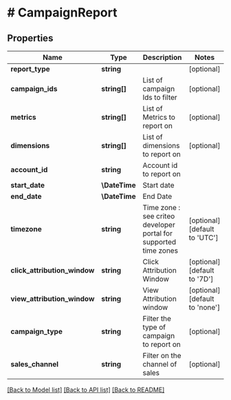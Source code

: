 # # CampaignReport

## Properties

Name | Type | Description | Notes
------------ | ------------- | ------------- | -------------
**report_type** | **string** |  | [optional]
**campaign_ids** | **string[]** | List of campaign Ids to filter | [optional]
**metrics** | **string[]** | List of Metrics to report on | [optional]
**dimensions** | **string[]** | List of dimensions to report on | [optional]
**account_id** | **string** | Account id to report on |
**start_date** | **\DateTime** | Start date |
**end_date** | **\DateTime** | End Date |
**timezone** | **string** | Time zone : see criteo developer portal for supported time zones | [optional] [default to 'UTC']
**click_attribution_window** | **string** | Click Attribution Window | [optional] [default to '7D']
**view_attribution_window** | **string** | View Attribution window | [optional] [default to 'none']
**campaign_type** | **string** | Filter the type of campaign to report on | [optional]
**sales_channel** | **string** | Filter on the channel of sales | [optional]

[[Back to Model list]](../../README.md#models) [[Back to API list]](../../README.md#endpoints) [[Back to README]](../../README.md)
